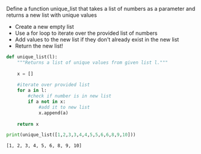 Define a function unique_list that takes a list of numbers as a parameter and returns a new list with unique values
- Create a new empty list
- Use a for loop to iterate over the provided list of numbers 
- Add values to the new list if they don't already exist in the new list
- Return the new list!


```python
def unique_list(l):
    """Returns a list of unique values from given list l."""
    
    x = []
    
    #iterate over provided list
    for a in l:
        #check if number is in new list
        if a not in x:
            #add it to new list
            x.append(a)
            
    return x

print(unique_list([1,2,3,3,4,4,5,5,6,6,8,9,10]))
```

    [1, 2, 3, 4, 5, 6, 8, 9, 10]
    


```python

```
